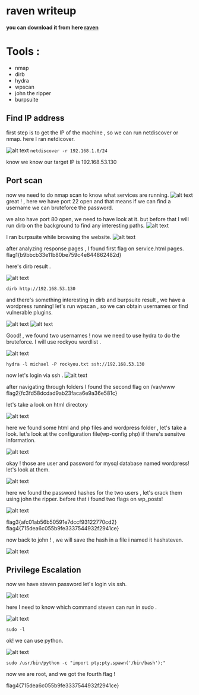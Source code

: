 # raven writeup
**you can download it from here [raven](https://www.vulnhub.com/entry/raven-1,256/)**

# Tools :
- nmap
- dirb
- hydra
- wpscan
- john the ripper
- burpsuite

## Find  IP address
first step is to get the IP of the machine , so we can run netdiscover or nmap.
here I ran netdicover.

![alt text](https://i.imgur.com/AK3QbZL.png)
`netdiscover -r 192.168.1.0/24`

know we know our target IP is 192.168.53.130


## Port scan
now we need to do nmap scan to know what services are running.
![alt text](https://i.imgur.com/qrTz6fr.png)
great ! , here we have port 22 open and that means if we can find a username we can bruteforce the password.

we also have port 80 open, we need to have look at it.
but before that I will run dirb on the background to find any interesting paths.
![alt text](https://i.imgur.com/qynGcaJ.png)



I ran burpsuite while browsing the website.
![alt text](https://i.imgur.com/EQFc0Aa.png)



after analyzing response pages , I found first flag on service.html pages.
flag1{b9bbcb33e11b80be759c4e844862482d}

here's dirb result .

![alt text](https://i.imgur.com/18kPvHg.png)

`dirb http://192.168.53.130`


and there's something interesting in dirb and burpsuite result , we have a wordpress running!
let's run wpscan , so we can obtain usernames or find vulnerable plugins.

![alt text](https://i.imgur.com/OFb6qOg.png)
![alt text](https://i.imgur.com/0aOtUh8.png)

Good! , we found two usernames !
now we need to use hydra to do the bruteforce.
I will use rockyou wordlist .

![alt text](https://i.imgur.com/6TCVKN5.png)

`hydra -l michael -P rockyou.txt ssh://192.168.53.130`

now let's login via ssh .
![alt text](https://i.imgur.com/xeoa8xv.png)


after navigating through folders I found the second flag on /var/www
flag2{fc3fd58dcdad9ab23faca6e9a36e581c}                                                                                                           

let's take a look on html directory

![alt text](https://i.imgur.com/2gdsflE.png)

here we found some html and php files and wordpress folder , let's take a look.
let's look at the configuration file(wp-config.php) if there's sensitve information.

![alt text](https://i.imgur.com/TOmkHYA.png)

okay ! those are user and password for mysql database named wordpress!
let's look at them.

![alt text](https://i.imgur.com/J4syuEy.png)


here we found the password hashes for the two users , let's crack them using john the ripper.
before that i found two flags on wp_posts!

![alt text](https://i.imgur.com/DxDsWOc.png)

flag3{afc01ab56b50591e7dccf93122770cd2}
flag4{715dea6c055b9fe3337544932f2941ce}

now back to john ! , we will save the hash in a file i named it hashsteven.

![alt text](https://i.imgur.com/9b4NhST.png)

##  Privilege Escalation
now we have steven password let's login vis ssh.

![alt text](https://i.imgur.com/Hedd09j.png)


here I need to know which command steven can run in sudo .

![alt text](https://i.imgur.com/oQFTNyK.png)

`sudo -l`

ok! we can use python.

![alt text](https://i.imgur.com/fPM2Eeu.png)

`sudo /usr/bin/python -c "import pty;pty.spawn('/bin/bash');"`

now we are root, and we got the fourth flag !

flag4{715dea6c055b9fe3337544932f2941ce}
